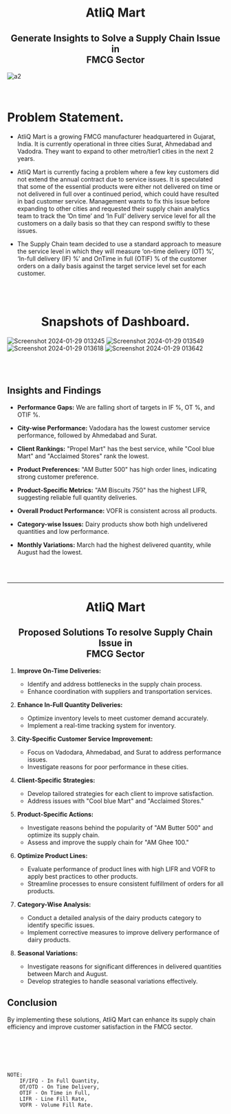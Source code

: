  <h1 align="center" > AtliQ Mart </h1> 
 <h2 align="center" > Generate Insights to Solve a Supply Chain Issue in <br>  FMCG Sector</h2> 

![a2](https://github.com/Manish7272/Supply-Chain-Optimization-Project-Manager/assets/71213166/3f3291ff-175b-4f2b-8ac3-c67268961453)

 <br>
 
# Problem Statement.
- AtliQ Mart is a growing FMCG manufacturer headquartered in Gujarat, India. It is currently operational in three cities Surat, Ahmedabad and Vadodra. They want to expand to other metro/tier1 cities in the next 2 years.

- AtliQ Mart is currently facing a problem where a few key customers did not extend the annual contract due to service issues. It is speculated that some of the essential products were either not delivered on time or not delivered in full over a continued period, which could have resulted in bad customer service. Management wants to fix this issue before expanding to other cities and requested their supply chain analytics team to track the ’On time’ and ‘In Full’ delivery service level for all the customers on a daily basis so that they can respond swiftly to these issues.

- The Supply Chain team decided to use a standard approach to measure the service level in which they will measure ‘on-time delivery (OT) %’, ‘In-full delivery (IF) %’ and OnTime in full (OTIF) % of the customer orders on a daily basis against the target service level set for each customer.

<br>
<br>



 <h1 align="center" >Snapshots of Dashboard.</h1> 

![Screenshot 2024-01-29 013245](https://github.com/Manish7272/Supply-Chain-Optimization-Project-Manager/assets/71213166/90c34a58-95d4-4551-8e5f-f74b444dc535)
![Screenshot 2024-01-29 013549](https://github.com/Manish7272/Supply-Chain-Optimization-Project-Manager/assets/71213166/fc4574a0-772b-44d9-beb1-4c59c167ead0)
![Screenshot 2024-01-29 013618](https://github.com/Manish7272/Supply-Chain-Optimization-Project-Manager/assets/71213166/5b2666cc-9431-4bbc-9631-543b17dab0d9)
![Screenshot 2024-01-29 013642](https://github.com/Manish7272/Supply-Chain-Optimization-Project-Manager/assets/71213166/b297e8b3-b7ca-4be5-a256-433c261b0821)

<br>
<br>

## Insights and Findings


- **Performance Gaps:** We are falling short of targets in IF %, OT %, and OTIF %.
- **City-wise Performance:** Vadodara has the lowest customer service performance, followed by Ahmedabad and Surat.
- **Client Rankings:** "Propel Mart" has the best service, while "Cool blue Mart" and "Acclaimed Stores" rank the lowest.
- **Product Preferences:** "AM Butter 500" has high order lines, indicating strong customer preference.

- **Product-Specific Metrics:** "AM Biscuits 750" has the highest LIFR, suggesting reliable full quantity deliveries.
- **Overall Product Performance:** VOFR is consistent across all products.

- **Category-wise Issues:** Dairy products show both high undelivered quantities and low performance.
- **Monthly Variations:** March had the highest delivered quantity, while August had the lowest.

<br>
<br>

<hr>

 <h1 align="center" > AtliQ Mart </h1> 
 <h2 align="center" > Proposed Solutions To resolve Supply Chain Issue in <br>  FMCG Sector</h2> 


1. **Improve On-Time Deliveries:**
   - Identify and address bottlenecks in the supply chain process.
   - Enhance coordination with suppliers and transportation services.

2. **Enhance In-Full Quantity Deliveries:**
   - Optimize inventory levels to meet customer demand accurately.
   - Implement a real-time tracking system for inventory.

3. **City-Specific Customer Service Improvement:**
   - Focus on Vadodara, Ahmedabad, and Surat to address performance issues.
   - Investigate reasons for poor performance in these cities.

4. **Client-Specific Strategies:**
   - Develop tailored strategies for each client to improve satisfaction.
   - Address issues with "Cool blue Mart" and "Acclaimed Stores."

5. **Product-Specific Actions:**
   - Investigate reasons behind the popularity of "AM Butter 500" and optimize its supply chain.
   - Assess and improve the supply chain for "AM Ghee 100."

6. **Optimize Product Lines:**
   - Evaluate performance of product lines with high LIFR and VOFR to apply best practices to other products.
   - Streamline processes to ensure consistent fulfillment of orders for all products.

7. **Category-Wise Analysis:**
   - Conduct a detailed analysis of the dairy products category to identify specific issues.
   - Implement corrective measures to improve delivery performance of dairy products.

8. **Seasonal Variations:**
   - Investigate reasons for significant differences in delivered quantities between March and August.
   - Develop strategies to handle seasonal variations effectively.

## Conclusion
By implementing these solutions, AtliQ Mart can enhance its supply chain efficiency and improve customer satisfaction in the FMCG sector.

 
<br>
<br>
<br>
<br>

	NOTE:  
        IF/IFQ - In Full Quantity,  
        OT/OTD - On Time Delivery,  
        OTIF - On Time in Full,  
        LIFR - Line Fill Rate,  
        VOFR - Volume Fill Rate.

